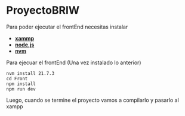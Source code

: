 # ProyectoBRIW


Para poder ejecutar el frontEnd necesitas  instalar

- [**xammp**](https://www.apachefriends.org/es/index.html)
- [**node.js**](https://nodejs.org/en)
- [**nvm**](https://github.com/coreybutler/nvm-windows/releases/download/1.1.12/nvm-setup.exe)

Para ejecuar el frontEnd (Una vez instalado lo anterior)

~~~
nvm install 21.7.3
cd Front
npm install
npm run dev
~~~

Luego, cuando se termine el proyecto vamos a compilarlo y pasarlo al xampp